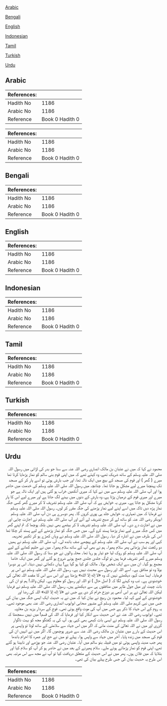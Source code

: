[Arabic](#arabic)

[Bengali](#bengali)

[English](#english)

[Indonesian](#indonesian)

[Tamil](#tamil)

[Turkish](#turkish)

[Urdu](#urdu)

## Arabic


<div dir="rtl" lang="ar" style={{fontSize:'larger',backgroundColor:'#f8f9fa',padding:20}}>

</div>
<div style={{backgroundColor:'#f8f9fa',padding:20, marginBottom: 10}}><table> <thead> <tr> <th>References:</th> <th></th> </tr> </thead> <tbody><tr><td>Hadith No</td><td>1186</td></tr><tr><td>Arabic No</td><td>1186</td></tr><tr><td>Reference</td><td>Book 0 Hadith 0</td></tr></tbody></table></div>


<div dir="rtl" lang="ar" style={{fontSize:'larger',backgroundColor:'#f8f9fa',padding:20}}>

</div>
<div style={{backgroundColor:'#f8f9fa',padding:20, marginBottom: 10}}><table> <thead> <tr> <th>References:</th> <th></th> </tr> </thead> <tbody><tr><td>Hadith No</td><td>1186</td></tr><tr><td>Arabic No</td><td>1186</td></tr><tr><td>Reference</td><td>Book 0 Hadith 0</td></tr></tbody></table></div>

## Bengali


<div dir="rtl" lang="bn" style={{fontSize:'larger',backgroundColor:'#f8f9fa',padding:20}}>

</div>
<div style={{backgroundColor:'#f8f9fa',padding:20, marginBottom: 10}}><table> <thead> <tr> <th>References:</th> <th></th> </tr> </thead> <tbody><tr><td>Hadith No</td><td>1186</td></tr><tr><td>Arabic No</td><td>1186</td></tr><tr><td>Reference</td><td>Book 0 Hadith 0</td></tr></tbody></table></div>

## English


<div dir="ltr" lang="en" style={{fontSize:'larger',backgroundColor:'#f8f9fa',padding:20}}>

</div>
<div style={{backgroundColor:'#f8f9fa',padding:20, marginBottom: 10}}><table> <thead> <tr> <th>References:</th> <th></th> </tr> </thead> <tbody><tr><td>Hadith No</td><td>1186</td></tr><tr><td>Arabic No</td><td>1186</td></tr><tr><td>Reference</td><td>Book 0 Hadith 0</td></tr></tbody></table></div>

## Indonesian


<div dir="ltr" lang="id" style={{fontSize:'larger',backgroundColor:'#f8f9fa',padding:20}}>

</div>
<div style={{backgroundColor:'#f8f9fa',padding:20, marginBottom: 10}}><table> <thead> <tr> <th>References:</th> <th></th> </tr> </thead> <tbody><tr><td>Hadith No</td><td>1186</td></tr><tr><td>Arabic No</td><td>1186</td></tr><tr><td>Reference</td><td>Book 0 Hadith 0</td></tr></tbody></table></div>

## Tamil


<div dir="ltr" lang="ta" style={{fontSize:'larger',backgroundColor:'#f8f9fa',padding:20}}>

</div>
<div style={{backgroundColor:'#f8f9fa',padding:20, marginBottom: 10}}><table> <thead> <tr> <th>References:</th> <th></th> </tr> </thead> <tbody><tr><td>Hadith No</td><td>1186</td></tr><tr><td>Arabic No</td><td>1186</td></tr><tr><td>Reference</td><td>Book 0 Hadith 0</td></tr></tbody></table></div>

## Turkish


<div dir="ltr" lang="tr" style={{fontSize:'larger',backgroundColor:'#f8f9fa',padding:20}}>

</div>
<div style={{backgroundColor:'#f8f9fa',padding:20, marginBottom: 10}}><table> <thead> <tr> <th>References:</th> <th></th> </tr> </thead> <tbody><tr><td>Hadith No</td><td>1186</td></tr><tr><td>Arabic No</td><td>1186</td></tr><tr><td>Reference</td><td>Book 0 Hadith 0</td></tr></tbody></table></div>

## Urdu


<div dir="rtl" lang="ur" style={{fontSize:'larger',backgroundColor:'#f8f9fa',padding:20}}>
محمود نے کہا کہ میں نے عتبان بن مالک انصاری رضی اللہ عنہ سے سنا جو بدر کی لڑائی میں رسول اللہ صلی اللہ علیہ وسلم کے ساتھ شریک تھے، وہ کہتے تھے کہ میں اپنی قوم بنی سالم کو نماز پڑھایا کرتا تھا میرے ( گھر ) اور قوم کی مسجد کے بیچ میں ایک نالہ تھا، اور جب بارش ہوتی تو اسے پار کر کے مسجد تک پہنچنا میرے لیے مشکل ہو جاتا تھا۔ چنانچہ میں رسول اللہ صلی اللہ علیہ وسلم کی خدمت میں حاضر ہوا اور آپ صلی اللہ علیہ وسلم سے میں نے کہا کہ میری آنکھیں خراب ہو گئی ہیں اور ایک نالہ ہے جو میرے اور میری قوم کے درمیان پڑتا ہے، وہ بارش کے دنوں میں بہنے لگ جاتا ہے اور میرے لیے اس کا پار کرنا مشکل ہو جاتا ہے۔ میری یہ خواہش ہے کہ آپ صلی اللہ علیہ وسلم تشریف لا کر میرے گھر کسی جگہ نماز پڑھ دیں تاکہ میں اسے اپنے لیے نماز پڑھنے کی جگہ مقرر کر لوں۔ رسول اللہ صلی اللہ علیہ وسلم نے فرمایا کہ میں تمہاری یہ خواہش جلد ہی پوری کروں گا۔ پھر دوسرے ہی دن آپ صلی اللہ علیہ وسلم ابوبکر رضی اللہ عنہ کو ساتھ لے کر صبح تشریف لے آئے اور آپ صلی اللہ علیہ وسلم نے اجازت چاہی اور میں نے اجازت دے دی۔ آپ صلی اللہ علیہ وسلم تشریف لا کر بیٹھے بھی نہیں بلکہ پوچھا کہ تم اپنے گھر میں کس جگہ میرے لیے نماز پڑھنا پسند کرو گے۔ میں جس جگہ کو نماز پڑھنے کے لیے پسند کر چکا تھا اس کی طرف میں نے اشارہ کر دیا۔ رسول اللہ صلی اللہ علیہ وسلم نے وہاں کھڑے ہو کر تکبیر تحریمہ کہی اور ہم سب نے آپ صلی اللہ علیہ وسلم کے پیچھے صف باندھ لی۔ آپ صلی اللہ علیہ وسلم نے ہمیں دو رکعت نماز پڑھائی پھر سلام پھیرا۔ ہم نے بھی آپ کے ساتھ سلام پھیرا۔ میں نے حلیم کھانے کے لیے آپ صلی اللہ علیہ وسلم کو روک لیا جو تیار ہو رہا تھا۔ محلہ والوں نے جو سنا کہ رسول اللہ صلی اللہ علیہ وسلم میرے گھر تشریف فرما ہیں تو لوگ جلدی جلدی جمع ہونے شروع ہو گئے اور گھر میں ایک خاصا مجمع ہو گیا۔ ان میں سے ایک شخص بولا۔ مالک کو کیا ہو گیا ہے! یہاں دکھائی نہیں دیتا۔ اس پر دوسرا بولا وہ تو منافق ہے۔ اسے اللہ اور رسول سے محبت نہیں ہے۔ رسول اللہ صلی اللہ علیہ وسلم نے اس پر فرمایا۔ ایسا مت کہو، دیکھتے نہیں کہ وہ «لا إله إلا الله‏» پڑھتا ہے اور اس سے اس کا مقصد اللہ تعالیٰ کی خوشنودی ہے۔ تب وہ کہنے لگا کہ ( اصل حال ) تو اللہ اور رسول کو معلوم ہے۔ لیکن واللہ! ہم تو ان کی بات چیت اور میل جول ظاہر میں منافقوں ہی سے دیکھتے ہیں۔ رسول اللہ صلی اللہ علیہ وسلم نے فرمایا لیکن اللہ تعالیٰ نے ہر اس آدمی پر دوزخ حرام کر دی ہے جس نے «لا إله إلا الله‏» اللہ کی رضا اور خوشنودی کے لیے کہہ لیا۔ محمود بن ربیع نے بیان کیا کہ میں نے یہ حدیث ایک ایسی جگہ میں بیان کی جس میں نبی کریم صلی اللہ علیہ وسلم کے مشہور صحابی ابوایوب انصاری رضی اللہ عنہ بھی موجود تھے۔ یہ روم کے اس جہاد کا ذکر ہے جس میں آپ کی موت واقع ہوئی تھی۔ فوج کے سردار یزید بن معاویہ تھے۔ ابوایوب رضی اللہ عنہ نے اس حدیث سے انکار کیا اور فرمایا کہ اللہ کی قسم! میں نہیں سمجھتا کہ رسول اللہ صلی اللہ علیہ وسلم نے ایسی بات کبھی بھی کہی ہو۔ آپ کی یہ گفتگو مجھ کو بہت ناگوار گزری اور میں نے اللہ تعالیٰ کی منت مانی کہ اگر میں اس جہاد سے سلامتی کے ساتھ لوٹا تو واپسی پر اس حدیث کے بارے میں عتبان بن مالک رضی اللہ عنہ سے ضرور پوچھوں گا۔ اگر میں نے انہیں ان کی قوم کی مسجد میں زندہ پایا۔ آخر میں جہاد سے واپس ہوا۔ پہلے تو میں نے حج اور عمرہ کا احرام باندھا پھر جب مدینہ واپسی ہوئی تو میں قبیلہ بنو سالم میں آیا۔ عتبان رضی اللہ عنہ جو بوڑھے اور نابینا ہو گئے تھے، اپنی قوم کو نماز پڑھاتے ہوئے ملے۔ سلام پھیرنے کے بعد میں نے حاضر ہو کر آپ کو سلام کیا اور بتلایا کہ میں فلاں ہوں۔ پھر میں نے اس حدیث کے متعلق دریافت کیا تو آپ نے مجھ سے اس مرتبہ بھی اس طرح یہ حدیث بیان کی جس طرح پہلے بیان کی تھی۔
</div>
<div style={{backgroundColor:'#f8f9fa',padding:20, marginBottom: 10}}><table> <thead> <tr> <th>References:</th> <th></th> </tr> </thead> <tbody><tr><td>Hadith No</td><td>1186</td></tr><tr><td>Arabic No</td><td>1186</td></tr><tr><td>Reference</td><td>Book 0 Hadith 0</td></tr></tbody></table></div>